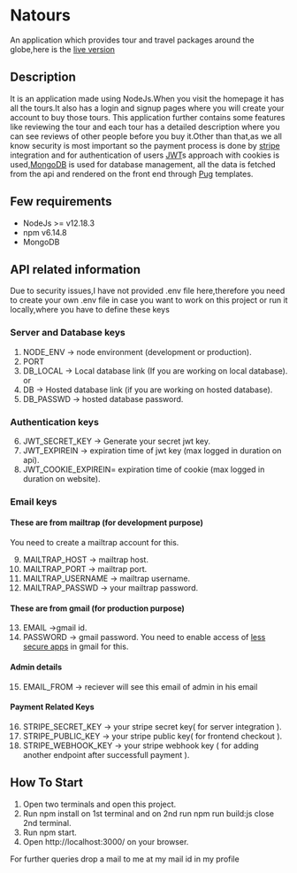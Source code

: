# Natours

An application which provides tour and travel packages around the globe,here is the [live version](https://natours-explore.herokuapp.com/)

## Description

It is an application made using NodeJs.When you visit the homepage it has all the tours.It also has a login and signup pages where you will create your account to buy those tours. This application further contains some features like reviewing the tour and each tour has a detailed description where you can see reviews of other people before you buy it.Other than that,as we all know security is most important so the payment process is done by [stripe](https://stripe.com/) integration and for authentication of users [JWT](https://jwt.io/)s approach with cookies is used,[MongoDB](https://www.mongodb.com/) is used for database management, all the data is fetched from the api and rendered on the front end through [Pug](https://pugjs.org/api/getting-started.html) templates.

## Few requirements 
- NodeJs >= v12.18.3
- npm v6.14.8
- MongoDB

## API related information

Due to security issues,I have not provided .env file here,therefore you need to create your own .env file in case you want to work on this project or run it locally,where you have to define these keys

### Server and Database keys
1. NODE_ENV -> node environment (development or production).
2. PORT
3. DB_LOCAL -> Local database link (If you are working on local database).
   or 
4. DB -> Hosted database link (if you are working on hosted database).
5. DB_PASSWD -> hosted database password.

### Authentication keys
6. JWT_SECRET_KEY -> Generate your secret jwt key.
7. JWT_EXPIREIN -> expiration time of jwt key (max logged in duration on api).
8. JWT_COOKIE_EXPIREIN= expiration time of cookie (max logged in duration on website).

### Email keys 

#### These are from mailtrap (for development purpose)
You need to create a mailtrap account for this.

9. MAILTRAP_HOST -> mailtrap host.
10. MAILTRAP_PORT -> mailtrap port.
11. MAILTRAP_USERNAME -> mailtrap username.
12. MAILTRAP_PASSWD -> your mailtrap password.

 #### These are from gmail (for production purpose)
13. EMAIL ->gmail id.
14. PASSWORD -> gmail password.
You need to enable access of [less secure apps](https://myaccount.google.com/lesssecureapps) in gmail for this.

#### Admin details
15. EMAIL_FROM -> reciever will see this email of admin in his email

#### Payment Related Keys
   
16. STRIPE_SECRET_KEY -> your stripe secret key( for server integration ).
17. STRIPE_PUBLIC_KEY -> your stripe public key( for frontend checkout ).
18. STRIPE_WEBHOOK_KEY -> your stripe webhook key ( for adding another endpoint after successfull payment ).

## How To Start
1. Open two terminals and open this project.
2. Run npm install on 1st terminal and on 2nd run npm run build:js close 2nd terminal.
3. Run npm start.
4. Open http://localhost:3000/ on your browser.

For further queries drop a mail to me at my mail id in my profile 
 
